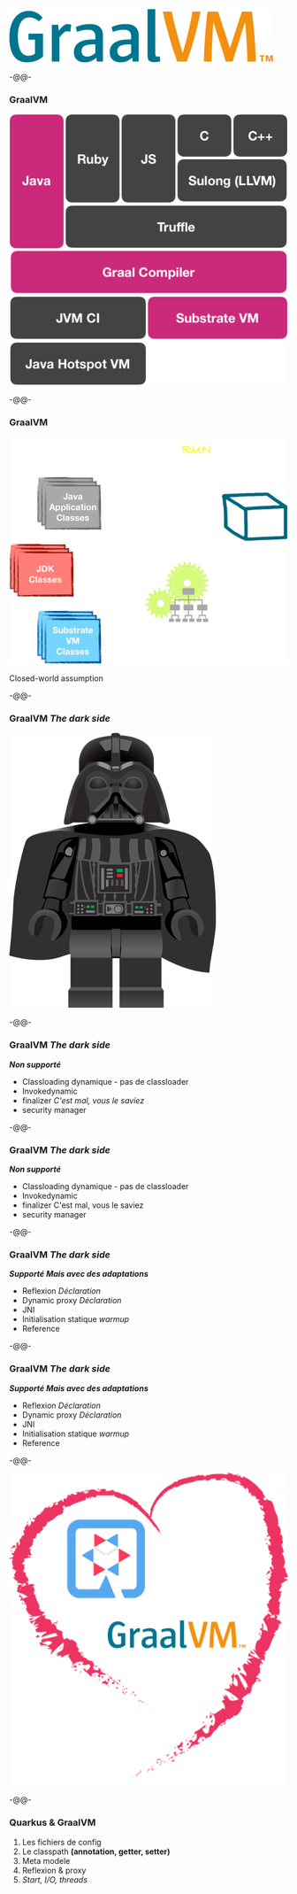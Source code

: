 ![](images/graalvm.png)

-@@-

### GraalVM

![](images/graalvm/graalvm_structure.png)

-@@-

### GraalVM

![](images/graalvm/graalvm_close_world.png)<!-- .element style="max-width: 60%" -->

Closed-world assumption

-@@-

### GraalVM *The dark side*<!-- .element class="fragment" -->

![](images/graalvm/darkvador.png)

-@@-

### GraalVM *The dark side*

***Non supporté***

* Classloading dynamique - pas de classloader
* Invokedynamic
* finalizer *C'est mal, vous le saviez*<!-- .element class="fragment" style="color: crimson;" -->
* security manager

-@@-

### GraalVM *The dark side*

***Non supporté***

* Classloading dynamique - pas de classloader
* Invokedynamic<!-- .element style="color: black" -->
* finalizer C'est mal, vous le saviez<!-- .element style="color: black" -->
* security manager<!-- .element style="color: black" -->

-@@-

### GraalVM *The dark side*

***Supporté Mais avec des adaptations***

* Reflexion *Déclaration*<!-- .element style="color: black" -->
* Dynamic proxy *Déclaration*<!-- .element style="color: black" -->
* JNI
* Initialisation statique *warmup*<!-- .element style="color: black" -->
* Reference
  
-@@-

### GraalVM *The dark side*

***Supporté Mais avec des adaptations***

* Reflexion *Déclaration*<!-- .element style="color: crimson;" class="fragment" -->
* Dynamic proxy *Déclaration*<!-- .element style="color: crimson;" class="fragment" -->
* JNI<!-- .element style="color: black" -->
* Initialisation statique *warmup*<!-- .element style="color: crimson;" class="fragment" -->
* Reference<!-- .element style="color: black" -->

-@@-

![](images/graalvm/inlove.png)

-@@-

### Quarkus & GraalVM

1. Les fichiers de config
2. Le classpath **(annotation, getter, setter)**<!-- .element style="font-size: 65%" -->
3. Meta modele
4. Reflexion & proxy
5. *Start, I/O, threads*<!-- .element style="color: #e57125;" -->

